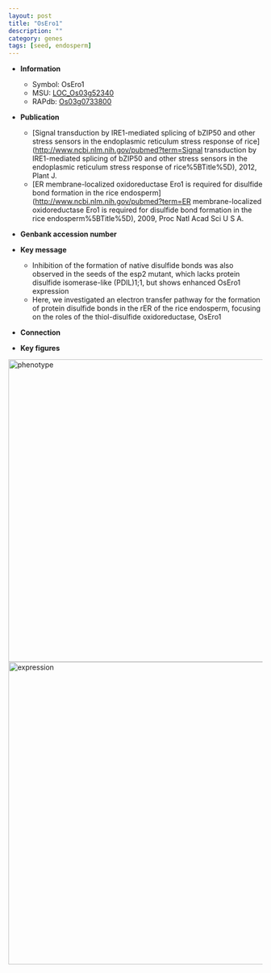 ```yaml
---
layout: post
title: "OsEro1"
description: ""
category: genes
tags: [seed, endosperm]
---
```


* **Information**  
    + Symbol: OsEro1  
    + MSU: [LOC_Os03g52340](http://rice.plantbiology.msu.edu/cgi-bin/ORF_infopage.cgi?orf=LOC_Os03g52340)  
    + RAPdb: [Os03g0733800](http://rapdb.dna.affrc.go.jp/viewer/gbrowse_details/irgsp1?name=Os03g0733800)  

* **Publication**  
    + [Signal transduction by IRE1-mediated splicing of bZIP50 and other stress sensors in the endoplasmic reticulum stress response of rice](http://www.ncbi.nlm.nih.gov/pubmed?term=Signal transduction by IRE1-mediated splicing of bZIP50 and other stress sensors in the endoplasmic reticulum stress response of rice%5BTitle%5D), 2012, Plant J.
    + [ER membrane-localized oxidoreductase Ero1 is required for disulfide bond formation in the rice endosperm](http://www.ncbi.nlm.nih.gov/pubmed?term=ER membrane-localized oxidoreductase Ero1 is required for disulfide bond formation in the rice endosperm%5BTitle%5D), 2009, Proc Natl Acad Sci U S A.

* **Genbank accession number**  

* **Key message**  
    + Inhibition of the formation of native disulfide bonds was also observed in the seeds of the esp2 mutant, which lacks protein disulfide isomerase-like (PDIL)1;1, but shows enhanced OsEro1 expression
    + Here, we investigated an electron transfer pathway for the formation of protein disulfide bonds in the rER of the rice endosperm, focusing on the roles of the thiol-disulfide oxidoreductase, OsEro1

* **Connection**  

* **Key figures**  
<img src="https://funricegenes.github.io/images/OsEro1.pheno.png" alt="phenotype"  style="width: 600px;"/>

<img src="https://funricegenes.github.io/images/OsEro1.exp.png" alt="expression"  style="width: 600px;"/>


